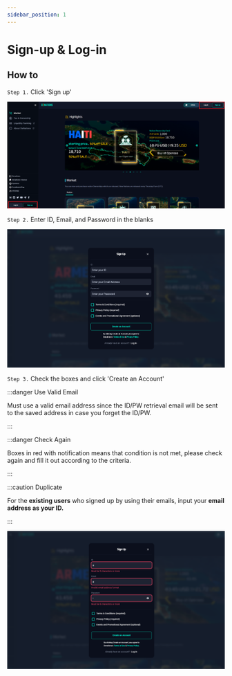 ```yaml
---
sidebar_position: 1
---
```


# Sign-up & Log-in

## How to

`Step 1.` Click 'Sign up'

![./assets/sign-up-log-in/login.png](./assets/sign-up-log-in/login.png)

`Step 2.` Enter ID, Email, and Password in the blanks

![./assets/sign-up-log-in/image.png](./assets/sign-up-log-in/image.png)

`Step 3.` Check the boxes and click 'Create an Account'

:::danger Use Valid Email

Must use a valid email address since the ID/PW retrieval email will be sent to the saved address in case you forget the ID/PW.

:::

:::danger Check Again

Boxes in red with notification means that condition is not met, please check again and fill it out according to the criteria.

:::

:::caution Duplicate

For the **existing users** who signed up by using their emails, input your **email address as your ID.**

:::

![./assets/sign-up-log-in/image-1.png](./assets/sign-up-log-in/image-1.png)